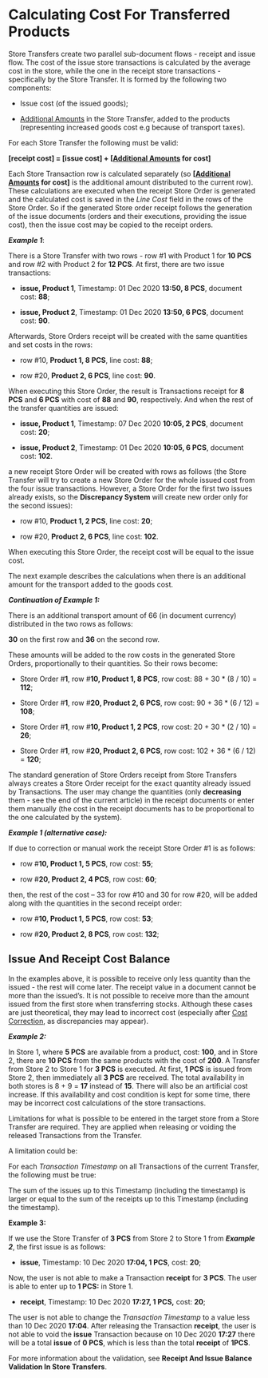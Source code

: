 # Calculating Cost For Transferred Products

Store Transfers create two parallel sub-document flows - receipt and issue flow. The cost of the issue store transactions is calculated by the average cost in the store, while the one in the receipt store transactions - specifically by the Store Transfer. It is formed by the following two components:

- Issue cost (of the issued goods);

- [Additional Amounts](https://github.com/ErpNetDocs/tech/blob/master/advanced/documents/additional-amounts.md) in the Store Transfer, added to the products (representing increased goods cost e.g because of transport taxes).

For each Store Transfer the following must be valid:

<b>[receipt cost] = [issue cost] + [[Additional Amounts](https://github.com/ErpNetDocs/tech/blob/master/advanced/documents/additional-amounts.md) for cost]</b>

Each Store Transaction row is calculated separately (so <b>[[Additional Amounts](https://github.com/ErpNetDocs/tech/blob/master/advanced/documents/additional-amounts.md) for cost]</b> is the additional amount distributed to the current row). These calculations are executed when the receipt Store Order is generated and the calculated cost is saved in the <i>Line Cost</i> field in the rows of the Store Order. So if the generated Store order receipt follows the generation of the issue documents (orders and their executions, providing the issue cost), then the issue cost may be copied to the receipt orders.

<b><i>Example 1</b></i>:

There is a Store Transfer with two rows - row #1 with Product 1 for <b>10 PCS</b> and row #2 with Product 2 for <b>12 PCS</b>. At first, there are two issue transactions:

- <b>issue, Product 1</b>, Timestamp: 01 Dec 2020 <b>13:50, 8 PCS</b>, document cost: <b>88</b>;

- <b>issue, Product 2</b>, Timestamp: 01 Dec 2020 <b>13:50, 6 PCS</b>, document cost: <b>90</b>.

Afterwards, Store Orders receipt will be created with the same quantities and set costs in the rows:

- row #10, <b>Product 1, 8 PCS</b>, line cost: <b>88</b>;

- row #20, <b>Product 2, 6 PCS</b>, line cost: <b>90</b>.

When executing this Store Order, the result is Transactions receipt for <b>8 PCS</b> and <b>6 PCS</b> with cost of <b>88</b> and <b>90</b>, respectively. And when the rest of the transfer quantities are issued:

- <b>issue, Product 1</b>, Timestamp: 07 Dec 2020 <b>10:05, 2 PCS</b>, document cost: <b>20</b>;

- <b>issue, Product 2</b>, Timestamp: 01 Dec 2020 <b>10:05, 6 PCS</b>, document cost: <b>102</b>.

a new receipt Store Order will be created with rows as follows (the Store Transfer will try to create a new Store Order for the whole issued cost from the four issue transactions. However, a Store Order for the first two issues already exists, so the <b>Discrepancy System</b> will create new order only for the second issues):

- row #10, <b>Product 1, 2 PCS</b>, line cost: <b>20</b>;

- row #20, <b>Product 2, 6 PCS</b>, line cost: <b>102</b>.

When executing this Store Order, the receipt cost will be equal to the issue cost.

The next example describes the calculations when there is an additional amount for the transport added to the goods cost.

<b><i>Continuation of Example 1:</i></b>

There is an additional transport amount of </b>66</b> (in document currency) distributed in the two rows as follows: 

<b>30</b> on the first row and <b>36</b> on the second row. 

These amounts will be added to the row costs in the generated Store Orders, proportionally to their quantities. So their rows become:

- Store Order #<b>1</b>, row #<b>10, Product 1, 8 PCS</b>, row cost: 88 + 30 * (8 / 10) = <b>112</b>;

- Store Order #<b>1</b>, row #<b>20, Product 2, 6 PCS</b>, row cost: 90 + 36 * (6 / 12) = <b>108</b>;

- Store Order #<b>1</b>, row #<b>10, Product 1, 2 PCS</b>, row cost: 20 + 30 * (2 / 10) = <b>26</b>;

- Store Order #<b>1</b>, row #<b>20, Product 2, 6 PCS</b>, row cost: 102 + 36 * (6 / 12) = <b>120</b>;

The standard generation of Store Orders receipt from Store Transfers always creates a Store Order receipt for the exact quantity already issued by Transactions. The user may change the quantities (only <b>decreasing</b> them - see the end of the current article) in the receipt documents or enter them manually (the cost in the receipt documents has to be proportional to the one calculated by the system).

<b><i>Example 1 (alternative case):</b></i>

If due to correction or manual work the receipt Store Order #1 is as follows:

- row #<b>10, Product 1, 5 PCS</b>, row cost: <b>55</b>;

- row #<b>20, Product 2, 4 PCS</b>, row cost: <b>60</b>;

then, the rest of the cost – 33 for row #10 and 30 for row #20, will be added along with the quantities in the second receipt order:

- row #<b>10, Product 1, 5 PCS</b>, row cost: <b>53</b>;

- row #<b>20, Product 2, 8 PCS</b>, row cost: <b>132</b>;

## Issue And Receipt Cost Balance

In the examples above, it is possible to receive only less quantity than the issued - the rest will come later. The receipt value in a document cannot be more than the issued’s. It is not possible to receive more than the amount issued from the first store when transferring stocks. Although these cases are just theoretical, they may lead to incorrect cost (especially after [Cost Correction](https://github.com/ErpNetDocs/tech/blob/master/modules/logistics/logistics-common-module-concepts/goods-cost/cost-correction/index.md), as discrepancies may appear).

<b><i>Example 2:</b></i>
  
In Store 1, where <b>5 PCS</b> are available from a product, cost: <b>100</b>, and in Store 2, there are <b>10 PCS</b> from the same products with the cost of <b>200</b>. A Transfer from Store 2 to Store 1 for <b>3 PCS</b> is executed. At first, <b>1 PCS</b> is issued from Store 2, then immediately all <b>3 PCS</b> are received. The total availability in both stores is 8 + 9 = <b>17</b> instead of <b>15</b>. There will also be an artificial cost increase. If this availability and cost condition is kept for some time, there may be incorrect cost calculations of the store transactions.
  
Limitations for what is possible to be entered in the target store from a Store Transfer are required. They are applied when releasing or voiding the released Transactions from the Transfer. 

A limitation could be: 
  
For each <i>Transaction Timestamp</i> on all Transactions of the current Transfer, the following must be true: 
  
The sum of the issues up to this Timestamp (including the timestamp) is larger or equal to the sum of the receipts up to this Timestamp (including the timestamp).
  
<b>Example 3:</b>
  
If we use the Store Transfer of <b>3 PCS</b> from Store 2 to Store 1 from <b><i>Example 2</b></i>, the first issue is as follows:
  
- <b>issue</b>, Timestamp: 10 Dec 2020 <b>17:04, 1 PCS</b>, cost: <b>20</b>;
  
Now, the user is not able to make a Transaction <b>receipt</b> for <b>3 PCS</b>. The user is able to enter up to <b>1 PCS:</b> in Store 1.
  
- <b>receipt</b>, Timestamp: 10 Dec 2020 <b>17:27, 1 PCS,</b> cost: <b>20</b>;
  
The user is not able to change the <i>Transaction Timestamp</i> to a value less than 10 Dec 2020 <b>17:04</b>. After releasing the Transaction <b>receipt</b>, the user is not able to void the <b>issue</b> Transaction because on 10 Dec 2020 <b>17:27</b> there will be a total <b>issue</b> of <b>0 PCS</b>, which is less than the total <b>receipt</b> of <b>1PCS</b>.
  
For more information about the validation, see <b>Receipt And Issue Balance Validation In Store Transfers</b>.

